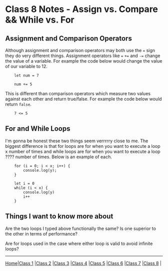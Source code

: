 # Class 8 Notes - Assign vs. Compare && While vs. For

## Assignment and Comparison Operators
Although assignment and comparison operators may both use the `=` sign they do very different things. Assignment operators like `=` `+=` and `-=` change the value of a variable. For example the code below would change the value of our variable to 12.

        let num = 7
        
        num += 5

This is different than comparison operators which measure two values against each other and return true/false. For example the code below would return `false`.

        7 <= 5

## For and While Loops  

I'm gonna be honest these two things seem verrrrry close to me. The biggest difference is that for loops are for when you want to execute a loop x number of times and while loops are for when you want to execute a loop ???? number of times. Below is an example of each. 

        for (i = 0; i < x; i++) {
            console.log(y);
        }

        let i = 0
        while (i < x) {
            console.log(y)
            i++
        }

## Things I want to know more about

Are the two loops I typed above functionally the same? Is one superior to the other in terms of performance?

Are for loops used in the case where either loop is valid to avoid infinite loops?

---

[Home](/reading-notes)|[Class 1](class1) |[Class 2](class2) |[Class 3](class3) |[Class 4](class4) |[Class 5](class5) |[Class 6](class6) |[Class 7](class7) |[Class 8](class8) |

